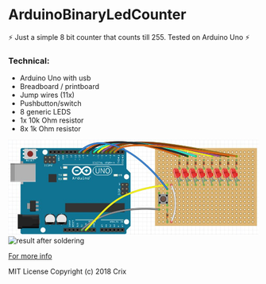 # ArduinoBinaryLedCounter
:zap: Just a simple 8 bit counter that counts till 255. Tested on Arduino Uno :zap:

### Technical:
* Arduino Uno with usb
* Breadboard / printboard
* Jump wires (11x)
* Pushbutton/switch
* 8 generic LEDS
* 1x 10k Ohm resistor
* 8x 1k Ohm resistor

![schema](https://github.com/crixlis/ArduinoBinaryLedCounter/blob/master/printboardSchema.JPG)
![result after soldering](https://hackster.imgix.net/uploads/attachments/567995/blob_hHd4e3rFom.blob?auto=compress%2Cformat&w=400&h=300&fit=min)

[For more info](https://create.arduino.cc/projecthub/crixalis/8bit-led-counter-f61d11?ref=user&ref_id=571887&offset=0)

MIT License
Copyright (c) 2018 Crix

